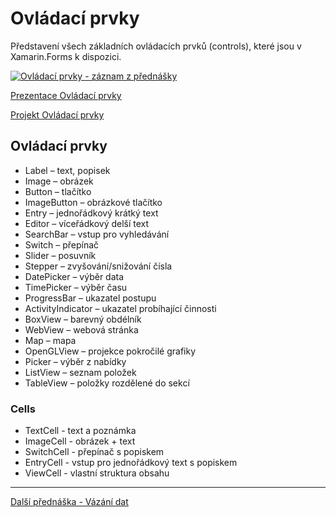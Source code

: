 # Ovládací prvky

Představení všech základních ovládacích prvků (controls), které jsou v Xamarin.Forms k dispozici.

[![Ovládací prvky - záznam z přednášky](https://img.youtube.com/vi/XIjtPZsIEkc/0.jpg)](https://www.youtube.com/watch?v=XIjtPZsIEkc)

[Prezentace Ovládací prvky](https://github.com/PetrVobornik/prednasky/blob/master/Xamarin.Forms/04-OvladaciPrvky/ovladaci-prvky.ppsx?raw=true)

[Projekt Ovládací prvky](https://github.com/PetrVobornik/prednasky/tree/master/Xamarin.Forms/04-OvladaciPrvky/OvladaciPrvky)

## Ovládací prvky
* Label – text, popisek
* Image – obrázek
* Button – tlačítko
* ImageButton – obrázkové tlačítko
* Entry – jednořádkový krátký text
* Editor – víceřádkový delší text
* SearchBar – vstup pro vyhledávání
* Switch – přepínač
* Slider – posuvník
* Stepper – zvyšování/snižování čísla
* DatePicker – výběr data
* TimePicker – výběr času
* ProgressBar – ukazatel postupu
* ActivityIndicator – ukazatel probíhající činnosti
* BoxView – barevný obdélník
* WebView – webová stránka
* Map – mapa
* OpenGLView – projekce pokročilé grafiky
* Picker – výběr z nabídky
* ListView – seznam položek
* TableView – položky rozdělené do sekcí

### Cells
* TextCell - text a poznámka
* ImageCell - obrázek + text
* SwitchCell - přepínač s popiskem
* EntryCell - vstup pro jednořádkový text s popiskem
* ViewCell - vlastní struktura obsahu

---

[Další přednáška - Vázání dat](https://github.com/PetrVobornik/prednasky/tree/master/Xamarin.Forms/05-VazaniDat)
